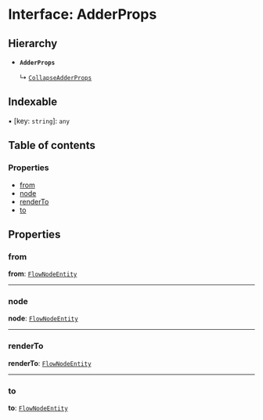 # Interface: AdderProps

## Hierarchy

* **`AdderProps`**

  ↳ [`CollapseAdderProps`](/auto-docs/fixed-layout-editor/interfaces/CollapseAdderProps.md)

## Indexable

▪ \[key: `string`]: `any`

## Table of contents

### Properties

* [from](/auto-docs/fixed-layout-editor/interfaces/AdderProps.md#from)
* [node](/auto-docs/fixed-layout-editor/interfaces/AdderProps.md#node)
* [renderTo](/auto-docs/fixed-layout-editor/interfaces/AdderProps.md#renderto)
* [to](/auto-docs/fixed-layout-editor/interfaces/AdderProps.md#to)

## Properties

### from

**from**: [`FlowNodeEntity`](/auto-docs/fixed-layout-editor/classes/FlowNodeEntity-1.md)

***

### node

**node**: [`FlowNodeEntity`](/auto-docs/fixed-layout-editor/classes/FlowNodeEntity-1.md)

***

### renderTo

**renderTo**: [`FlowNodeEntity`](/auto-docs/fixed-layout-editor/classes/FlowNodeEntity-1.md)

***

### to

**to**: [`FlowNodeEntity`](/auto-docs/fixed-layout-editor/classes/FlowNodeEntity-1.md)
